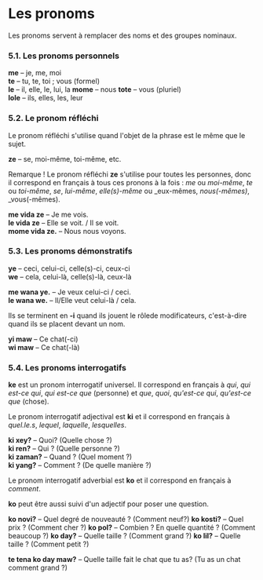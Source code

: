 # Les pronoms

Les pronoms servent à remplacer des noms et des groupes nominaux.


### 5.1. Les pronoms personnels

**me** 
– je, me, moi  
**te** 
– tu, te, toi ; vous (formel)  
**le** 
– il, elle, le, lui, la 
**mome** 
– nous
**tote** 
– vous (pluriel)  
**lole** 
– ils, elles, les, leur


### 5.2. Le pronom réfléchi

Le pronom réfléchi s'utilise quand l'objet de la phrase est le même que le sujet.

**ze** 
– se, moi-même, toi-même, etc.

Remarque ! Le pronom réfléchi **ze** s'utilise pour toutes les personnes, donc il correspond en français à tous ces pronons à la fois : _me_ ou _moi-même_, _te_ ou _toi-même_, _se_, _lui-même_, _elle(s)-même_ ou _eux-mêmes, _nous(-mêmes)_, _vous(-mêmes).

**me vida ze** 
– Je me vois.  
**le vida ze** 
– Elle se voit. / Il se voit.  
**mome vida ze.** 
– Nous nous voyons.


### 5.3. Les pronoms démonstratifs

**ye** 
– ceci, celui-ci, celle(s)-ci, ceux-ci  
**we** 
– cela, celui-là, celle(s)-là, ceux-là

**me wana ye.** 
– Je veux celui-ci / ceci.  
**le wana we.** 
– Il/Elle veut celui-là / cela.

Ils se terminent en **-i** quand ils jouent le rôlede modificateurs, c'est-à-dire quand ils se placent devant un nom.

**yi maw** 
– Ce chat(-ci)  
**wi maw** 
– Ce chat(-là)


### 5.4. Les pronoms interrogatifs

**ke** est un pronom interrogatif universel.
Il correspond en français à _qui_, _qui est-ce qui_, _qui est-ce que_ (personne) et _que_, _quoi_, _qu'est-ce qui_, _qu'est-ce que_ (chose).

Le pronom interrogatif adjectival est **ki**
et il correspond en français à _quel.le.s_, _lequel_, _laquelle_, _lesquelles_.

**ki xey?** 
– Quoi? (Quelle chose ?)  
**ki ren?** 
– Qui ? (Quelle personne ?)  
**ki zaman?** 
– Quand ? (Quel moment ?)  
**ki yang?** 
– Comment ? (De quelle manière ?)

Le pronom interrogatif adverbial est **ko**
et il correspond en français à _comment_.

**ko** peut être aussi suivi d'un adjectif pour poser une question.

**ko novi?** 
– Quel degré de nouveauté ? (Comment neuf?)
**ko kosti?** 
– Quel prix ? (Comment cher ?)
**ko pol?** 
– Combien ? En quelle quantité ? (Comment beaucoup ?)
**ko day?** 
– Quelle taille ? (Comment grand ?)
**ko lil?** 
– Quelle taille ? (Comment petit ?)

**te tena ko day maw?** 
– Quelle taille fait le chat que tu as? (Tu as un chat comment grand ?)

